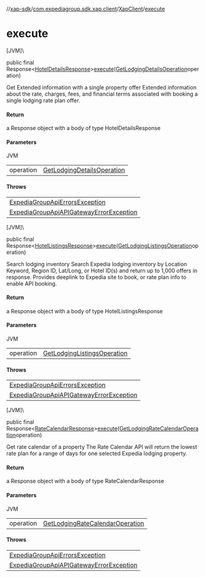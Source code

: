 //[xap-sdk](../../../index.md)/[com.expediagroup.sdk.xap.client](../index.md)/[XapClient](index.md)/[execute](execute.md)

# execute

[JVM]\

public final Response&lt;[HotelDetailsResponse](../../com.expediagroup.sdk.xap.models/-hotel-details-response/index.md)&gt;[execute](execute.md)([GetLodgingDetailsOperation](../../com.expediagroup.sdk.xap.operations/-get-lodging-details-operation/index.md)operation)

Get Extended information with a single property offer Extended information about the rate, charges, fees, and financial terms associated with booking a single lodging rate plan offer.

#### Return

a Response object with a body of type HotelDetailsResponse

#### Parameters

JVM

| | |
|---|---|
| operation | [GetLodgingDetailsOperation](../../com.expediagroup.sdk.xap.operations/-get-lodging-details-operation/index.md) |

#### Throws

| |
|---|
| [ExpediaGroupApiErrorsException](../../com.expediagroup.sdk.xap.models.exception/-expedia-group-api-errors-exception/index.md) |
| [ExpediaGroupApiAPIGatewayErrorException](../../com.expediagroup.sdk.xap.models.exception/-expedia-group-api-a-p-i-gateway-error-exception/index.md) |

[JVM]\

public final Response&lt;[HotelListingsResponse](../../com.expediagroup.sdk.xap.models/-hotel-listings-response/index.md)&gt;[execute](execute.md)([GetLodgingListingsOperation](../../com.expediagroup.sdk.xap.operations/-get-lodging-listings-operation/index.md)operation)

Search lodging inventory Search Expedia lodging inventory by Location Keyword, Region ID, Lat/Long, or Hotel ID(s) and return up to 1,000 offers in response.  Provides deeplink to Expedia site to book, or rate plan info to enable API booking.

#### Return

a Response object with a body of type HotelListingsResponse

#### Parameters

JVM

| | |
|---|---|
| operation | [GetLodgingListingsOperation](../../com.expediagroup.sdk.xap.operations/-get-lodging-listings-operation/index.md) |

#### Throws

| |
|---|
| [ExpediaGroupApiErrorsException](../../com.expediagroup.sdk.xap.models.exception/-expedia-group-api-errors-exception/index.md) |
| [ExpediaGroupApiAPIGatewayErrorException](../../com.expediagroup.sdk.xap.models.exception/-expedia-group-api-a-p-i-gateway-error-exception/index.md) |

[JVM]\

public final Response&lt;[RateCalendarResponse](../../com.expediagroup.sdk.xap.models/-rate-calendar-response/index.md)&gt;[execute](execute.md)([GetLodgingRateCalendarOperation](../../com.expediagroup.sdk.xap.operations/-get-lodging-rate-calendar-operation/index.md)operation)

Get rate calendar of a property The Rate Calendar API will return the lowest rate plan for a range of days for one selected Expedia lodging property.

#### Return

a Response object with a body of type RateCalendarResponse

#### Parameters

JVM

| | |
|---|---|
| operation | [GetLodgingRateCalendarOperation](../../com.expediagroup.sdk.xap.operations/-get-lodging-rate-calendar-operation/index.md) |

#### Throws

| |
|---|
| [ExpediaGroupApiErrorsException](../../com.expediagroup.sdk.xap.models.exception/-expedia-group-api-errors-exception/index.md) |
| [ExpediaGroupApiAPIGatewayErrorException](../../com.expediagroup.sdk.xap.models.exception/-expedia-group-api-a-p-i-gateway-error-exception/index.md) |
